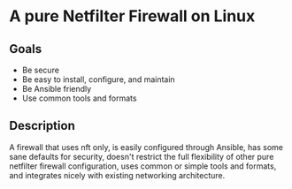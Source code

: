 # A pure Netfilter Firewall on Linux
## Goals
   - Be secure
   - Be easy to install, configure, and maintain
   - Be Ansible friendly
   - Use common tools and formats
## Description
A firewall that uses nft only, is easily configured through Ansible, has some sane defaults for security, doesn't restrict the full flexibility of other pure netfilter firewall configuration, uses common or simple tools and formats, and integrates nicely with existing networking architecture.
